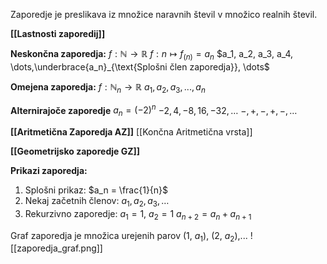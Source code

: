  Zaporedje je preslikava iz množice naravnih števil v množico realnih števil.

**[[Lastnosti zaporedij]]**
 
**Neskončna zaporedja:**
 $f: \mathbb{N} \rightarrow \mathbb{R}$
 $f: n \mapsto f_{(n)}=a_n$
$a_1, a_2, a_3, a_4, \dots,\underbrace{a_n}_{\text{Splošni člen zaporedja}}, \dots$

**Omejena zaporedja:**
 $f: \mathbb{N}_n \rightarrow \mathbb{R}$
  $a_1, a_2, a_3,..., a_n$

**Alternirajoče zaporedje**
$a_n = (-2)^n$
$-2, 4, -8, 16, -32,\dots$
$-, +, -, +, -,\dots$

**[[Aritmetična Zaporedja AZ]]**
[[Končna Aritmetična vrsta]]

**[[Geometrijsko zaporedje GZ]]**

**Prikazi zaporedja:**
1. Splošni prikaz:
$a_n = \frac{1}{n}$
2. Nekaj začetnih členov:
$a_1, a_2, a_3,\dots$
3. Rekurzivno zaporedje:
$a_1 = 1$, $a_2 = 1$
$a_{n + 2} = a_n + a_{n + 1}$


Graf zaporedja je množica urejenih parov (1, $a_1$), (2, $a_2$),...
![[zaporedja_graf.png]]